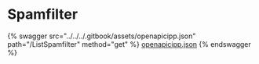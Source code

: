 # Spamfilter



{% swagger src="../../../.gitbook/assets/openapicipp.json" path="/ListSpamfilter" method="get" %}
[openapicipp.json](../../../.gitbook/assets/openapicipp.json)
{% endswagger %}

